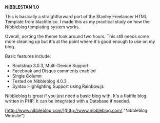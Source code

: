 **NIBBLESTAN 1.0**

This is basically a straightforward port of the Stanley Freelancer HTML Template from blacktie.co. I made this as my practical study on how the Nibbleblog templating system works.

Overall, porting the theme took around two hours. This still needs some more cleaning up but it's at the point where it's good enough to use on my blog.

Basic features include:


-  Bootstrap 3.0.3, Multi-Device Support
-  Facebook and Disqus comments enabled
-  Single Column
-  Tested on Nibbleblog 4.0.3
-  Syntax Highlighting Support using Rainbow.js

Nibbleblog is great if you just need a basic blog with. It's a flatfile blog written in PHP. It can be integrated with a Database if needed. 

[http://www.nibbleblog.com/](http://www.nibbleblog.com/ "Nibbleblog Website")